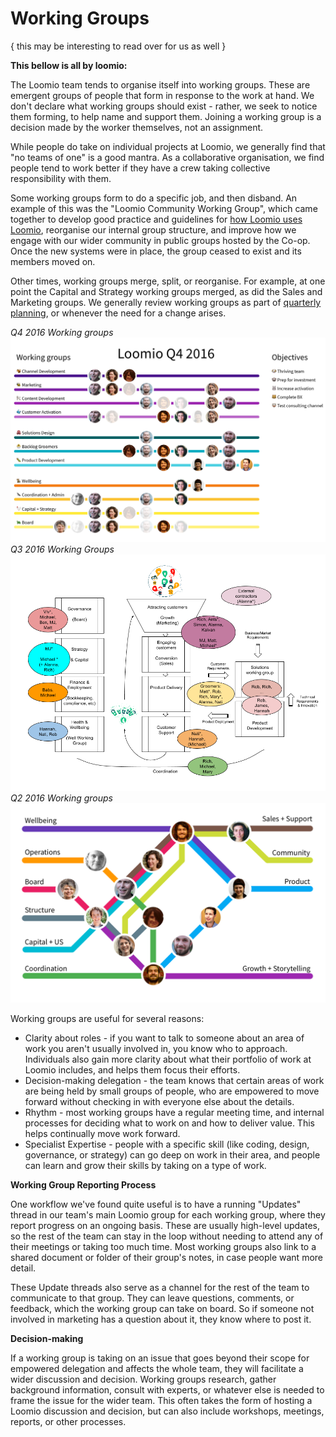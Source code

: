 # Working Groups

{ this may be interesting to read over for us as well }



**This bellow is all by loomio:**

The Loomio team tends to organise itself into working groups. These are emergent groups of people that form in response to the work at hand. We don't declare what working groups should exist - rather, we seek to notice them forming, to help name and support them. Joining a working group is a decision made by the worker themselves, not an assignment.

While people do take on individual projects at Loomio, we generally find that "no teams of one" is a good mantra. As a collaborative organisation, we find people tend to work better if they have a crew taking collective responsibility with them.

Some working groups form to do a specific job, and then disband. An example of this was the "Loomio Community Working Group", which came together to develop good practice and guidelines for [how Loomio uses Loomio](using_loomio.html), reorganise our internal group structure, and improve how we engage with our wider community in public groups hosted by the Co-op. Once the new systems were in place, the group ceased to exist and its members moved on.

Other times, working groups merge, split, or reorganise. For example, at one point the Capital and Strategy working groups merged, as did the Sales and Marketing groups. We generally review working groups as part of [quarterly planning](planning.html), or whenever the need for a change arises.

_Q4 2016 Working groups_  
![](Q4wg.png)  
_Q3 2016 Working Groups_  
![](FX1YfEo.png)  
_Q2 2016 Working groups_  
![](workinggroupsQ2-2016.png)

Working groups are useful for several reasons:

* Clarity about roles - if you want to talk to someone about an area of work you aren't usually involved in, you know who to approach. Individuals also gain more clarity about what their portfolio of work at Loomio includes, and helps them focus their efforts.
* Decision-making delegation - the team knows that certain areas of work are being held by small groups of people, who are empowered to move forward without checking in with everyone else about the details.
* Rhythm - most working groups have a regular meeting time, and internal processes for deciding what to work on and how to deliver value. This helps continually move work forward.
* Specialist Expertise - people with a specific skill \(like coding, design, governance, or strategy\) can go deep on work in their area, and people can learn and grow their skills by taking on a type of work.

**Working Group Reporting Process**

One workflow we've found quite useful is to have a running "Updates" thread in our team's main Loomio group for each working group, where they report progress on an ongoing basis. These are usually high-level updates, so the rest of the team can stay in the loop without needing to attend any of their meetings or taking too much time. Most working groups also link to a shared document or folder of their group's notes, in case people want more detail.

These Update threads also serve as a channel for the rest of the team to communicate to that group. They can leave questions, comments, or feedback, which the working group can take on board. So if someone not involved in marketing has a question about it, they know where to post it.

**Decision-making**

If a working group is taking on an issue that goes beyond their scope for empowered delegation and affects the whole team, they will facilitate a wider discussion and decision. Working groups research, gather background information, consult with experts, or whatever else is needed to frame the issue for the wider team. This often takes the form of hosting a Loomio discussion and decision, but can also include workshops, meetings, reports, or other processes.

